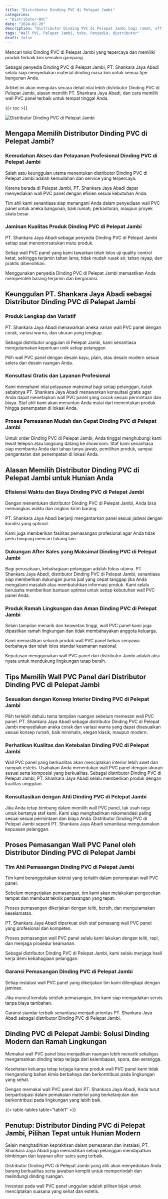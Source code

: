 ```yaml
---
title: "Distributor Dinding PVC di Pelepat Jambi"
categories: 
- "Distributor-WVC"
date: "2024-02-20"
description: "Distributor Dinding PVC di Pelepat Jambi bagi rumah, office, dan gerai. Produk terbaik, pilihan motif, warna elegan, beserta jasa instalasi oleh tenaga ahli ahli dan kepastian resmi!|Jasa penyediaan Dinding PVC di Pelepat Jambi bagi keperluan hunian, kantor, maupun ritel, beserta material berkualitas dan instalasi oleh tenaga ahli berpengalaman serta garansi resmi.|Solusi Dinding PVC di Pelepat Jambi yang terbukti untuk tempat tinggal, kantor, serta gerai, bersama material terbaik dan instalasi oleh tim ahli serta jaminan resmi.|Penyediaan Dinding PVC di Pelepat Jambi bagi tempat tinggal, perkantoran, serta ritel, beserta produk unggulan dan instalasi dikerjakan oleh teknisi berpengalaman, dilengkapi beserta jaminan resmi.}"
tags: "Wall PVC, Pelepat Jambi, toko, Penyedia, distributor"
draft: false
---
```


Mencari toko Dinding PVC di Pelepat Jambi yang tepercaya dan memiliki produk terbaik kini semakin gampang.

Sebagai penyedia Dinding PVC di Pelepat Jambi, PT. Shankara Jaya Abadi selalu siap menyediakan material dinding masa kini untuk semua tipe bangunan Anda.

Artikel ini akan mengulas secara detail nilai lebih distributor Dinding PVC di Pelepat Jambi, alasan memilih PT. Shankara Jaya Abadi, dan cara memilih wall PVC panel terbaik untuk tempat tinggal Anda.

{{< toc >}}

![Distributor Dinding PVC di Pelepat Jambi](/images/Distributor-WVC/Distributor-Dinding-PVC-di-Pelepat-Jambi.png)


## Mengapa Memilih Distributor Dinding PVC di Pelepat Jambi?

### Kemudahan Akses dan Pelayanan Profesional Dinding PVC di Pelepat Jambi

Salah satu keunggulan utama menentukan distributor Dinding PVC di Pelepat Jambi adalah kemudahan dan service yang terpercaya.

Karena berada di Pelepat Jambi, PT. Shankara Jaya Abadi dapat menyediakan wall PVC panel dengan efisien sesuai kebutuhan Anda.

Tim ahli kami senantiasa siap menangani Anda dalam penyediaan wall PVC panel untuk aneka bangunan, baik rumah, perkantoran, maupun proyek skala besar.

### Jaminan Kualitas Produk Dinding PVC di Pelepat Jambi

PT. Shankara Jaya Abadi sebagai penyedia Dinding PVC di Pelepat Jambi setiap saat menomorsatukan mutu produk.

Setiap wall PVC panel yang kami tawarkan telah lolos uji quality control ketat, sehingga terjamin tahan lama, tidak mudah rusak air, tahan rayap, dan praktis dibersihkan.

Menggunakan penyedia Dinding PVC di Pelepat Jambi memastikan Anda memperoleh barang terjamin dan bergaransi.

## Keunggulan PT. Shankara Jaya Abadi sebagai Distributor Dinding PVC di Pelepat Jambi

### Produk Lengkap dan Variatif

PT. Shankara Jaya Abadi menawarkan aneka varian wall PVC panel dengan corak, variasi warna, dan ukuran yang lengkap.

Sebagai distributor unggulan di Pelepat Jambi, kami senantiasa mengutamakan keperluan unik setiap pelanggan.

Pilih wall PVC panel dengan desain kayu, plain, atau desain modern sesuai selera dan desain ruangan Anda.

### Konsultasi Gratis dan Layanan Profesional

Kami memahami nilai pelayanan maksimal bagi setiap pelanggan, itulah sebabnya PT. Shankara Jaya Abadi menawarkan konsultasi gratis agar Anda dapat menetapkan wall PVC panel yang cocok sesuai permintaan dan biaya. Staf ahli kami akan menuntun Anda mulai dari menentukan produk hingga penempatan di lokasi Anda.

### Proses Pemesanan Mudah dan Cepat Dinding PVC di Pelepat Jambi

Untuk order Dinding PVC di Pelepat Jambi, Anda tinggal menghubungi kami lewat telepon atau langsung datang ke showroom. Staf kami senantiasa siap membantu Anda dari tahap tanya jawab, pemilihan produk, sampai pengantaran dan penempatan di lokasi Anda.

## Alasan Memilih Distributor Dinding PVC di Pelepat Jambi untuk Hunian Anda

### Efisiensi Waktu dan Biaya Dinding PVC di Pelepat Jambi

Dengan menentukan distributor Dinding PVC di Pelepat Jambi, Anda bisa memangkas waktu dan ongkos kirim barang.

PT. Shankara Jaya Abadi berjanji mengantarkan panel sesuai jadwal dengan kondisi yang optimal.

Kami juga memberikan fasilitas pemasangan profesional agar Anda tidak perlu bingung mencari tukang lain.

### Dukungan After Sales yang Maksimal Dinding PVC di Pelepat Jambi

Bagi perusahaan, kebahagiaan pelanggan adalah fokus utama. PT. Shankara Jaya Abadi, distributor Dinding PVC di Pelepat Jambi, senantiasa siap memberikan dukungan purna jual yang cepat tanggap jika Anda mengalami masalah atau membutuhkan informasi produk. Kami selalu berusaha memberikan bantuan optimal untuk setiap kebutuhan wall PVC panel Anda.

### Produk Ramah Lingkungan dan Aman Dinding PVC di Pelepat Jambi

Selain tampilan menarik dan keawetan tinggi, wall PVC panel kami juga dipastikan ramah lingkungan dan tidak membahayakan anggota keluarga.

Kami memastikan seluruh produk wall PVC panel bebas senyawa berbahaya dan telah lolos standar keamanan nasional.

Keputusan menggunakan wall PVC panel dari distributor Jambi adalah aksi nyata untuk mendukung lingkungan tetap bersih.

## Tips Memilih Wall PVC Panel dari Distributor Dinding PVC di Pelepat Jambi

### Sesuaikan dengan Konsep Interior Dinding PVC di Pelepat Jambi

Pilih terlebih dahulu tema tampilan ruangan sebelum memesan wall PVC panel. PT. Shankara Jaya Abadi sebagai distributor Dinding PVC di Pelepat Jambi menyediakan aneka corak dan variasi warna yang dapat disesuaikan sesuai konsep rumah, baik minimalis, elegan klasik, maupun modern.

### Perhatikan Kualitas dan Ketebalan Dinding PVC di Pelepat Jambi

Wall PVC panel yang berkualitas akan menciptakan interior lebih awet dan nampak estetis. Usahakan Anda menentukan wall PVC panel dengan ukuran sesuai serta komposisi yang berkualitas. Sebagai distributor Dinding PVC di Pelepat Jambi, PT. Shankara Jaya Abadi selalu memberikan produk dengan kualitas unggulan.

### Konsultasikan dengan Ahli Dinding PVC di Pelepat Jambi

Jika Anda tetap bimbang dalam memilih wall PVC panel, tak usah ragu untuk bertanya staf kami. Kami siap menghadirkan rekomendasi paling sesuai sesuai permintaan dan biaya Anda. Distributor Dinding PVC di Pelepat Jambi seperti PT. Shankara Jaya Abadi senantiasa mengutamakan kepuasan pelanggan.

## Proses Pemasangan Wall PVC Panel oleh Distributor Dinding PVC di Pelepat Jambi

### Tim Ahli Pemasangan Dinding PVC di Pelepat Jambi

Tim kami beranggotakan teknisi yang terlatih dalam penempatan wall PVC panel.

Sebelum mengerjakan pemasangan, tim kami akan melakukan pengecekan tempat dan membuat teknik pemasangan yang tepat.

Proses pemasangan dikerjakan dengan teliti, bersih, dan mengutamakan keselamatan.

PT. Shankara Jaya Abadi diperkuat oleh staf pemasang wall PVC panel yang profesional dan kompeten.

Proses pemasangan wall PVC panel selalu kami lakukan dengan teliti, rapi, dan menjaga prosedur keamanan.

Sebagai distributor Dinding PVC di Pelepat Jambi, kami selalu menjaga hasil kerja demi kebahagiaan pelanggan.

### Garansi Pemasangan Dinding PVC di Pelepat Jambi

Setiap instalasi wall PVC panel yang dikerjakan tim kami dilengkapi dengan jaminan.

Jika muncul kendala setelah pemasangan, tim kami siap mengadakan servis tanpa biaya tambahan.

Garansi standar terbaik senantiasa menjadi prioritas PT. Shankara Jaya Abadi sebagai distributor Dinding PVC di Pelepat Jambi.

## Dinding PVC di Pelepat Jambi: Solusi Dinding Modern dan Ramah Lingkungan

Memakai wall PVC panel bisa menjadikan ruangan lebih menarik sekaligus mengamankan dinding tetap terjaga dari kelembapan, spora, dan serangga.

Kesehatan keluarga tetap terjaga karena produk wall PVC panel kami tidak mengandung bahan kimia berbahaya dan berkontribusi pada lingkungan yang sehat.

Dengan memakai wall PVC panel dari PT. Shankara Jaya Abadi, Anda turut berpartisipasi dalam pemakaian material yang berkelanjutan dan berkontribusi pada lingkungan yang lebih baik.

{{< table-tables table="table1" >}}

## Penutup: Distributor Dinding PVC di Pelepat Jambi, Pilihan Tepat untuk Hunian Modern

Selain menghadirkan kepraktisan dalam pemesanan dan instalasi, PT. Shankara Jaya Abadi juga memastikan setiap pelanggan mendapatkan bimbingan dan layanan after sales yang terbaik.

Distributor Dinding PVC di Pelepat Jambi yang ahli akan menyediakan Anda barang berkualitas serta jawaban komplit untuk memperindah dan melindungi dinding ruangan.

Investasi pada wall PVC panel unggulan adalah pilihan bijak untuk menciptakan suasana yang sehat dan estetis.